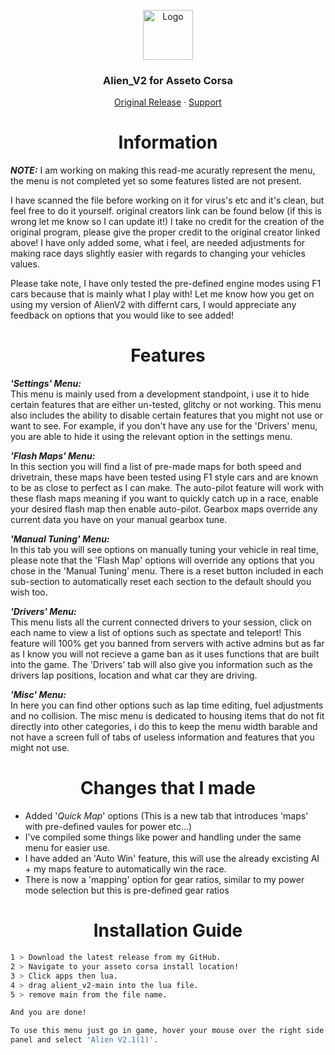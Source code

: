 <br />
<div align="center">
  <a href="https://github.com/othneildrew/Best-README-Template">
    <img src="https://github.com/othneildrew/Best-README-Template/blob/master/images/logo.png?raw=true" alt="Logo" width="80" height="80">
  </a>

  <h3 align="center">Alien_V2 for Asseto Corsa</h3>

  <p align="center">
    <a href="https://www.unknowncheats.me/forum/other-games/511184-assetto-corsa-alien-torque-grip-downforce.html">Original Release</a>
    ·
    <a href="https://discord.gg/WHHsDjm73Y">Support</a>
  </p>
</div>

<h1 align="center">Information</a></h1>

***NOTE:*** I am working on making this read-me acuratly represent the menu, the menu is not completed yet so some features listed are not present.

I have scanned the file before working on it for virus's etc and it's clean, but feel free to do it yourself. original creators link can be found below (if this is wrong let me know so I can update it!) I take no credit for the creation of the original program, please give the proper credit to the original creator linked above! I have only added some, what i feel, are needed adjustments for making race days slightly easier with regards to changing your vehicles values.  

Please take note, I have only tested the pre-defined engine modes using F1 cars because that is mainly what I play with! Let me know how you get on using my version of AlienV2 with differnt cars, I would appreciate any feedback on options that you would like to see added!

<h1 align="center">Features </a></h1>  

***'Settings' Menu:***  
This menu is mainly used from a development standpoint, i use it to hide certain features that are either un-tested, glitchy or not working. This menu also includes the ability to disable certain features that you might not use or want to see. For example, if you don't have any use for the 'Drivers' menu, you are able to hide it using the relevant option in the settings menu.

***'Flash Maps' Menu:***  
In this section you will find a list of pre-made maps for both speed and drivetrain, these maps have been tested using F1 style cars and are known to be as close to perfect as I can make. The auto-pilot feature will work with these flash maps meaning if you want to quickly catch up in a race, enable your desired flash map then enable auto-pilot. Gearbox maps override any current data you have on your manual gearbox tune.

***'Manual Tuning' Menu:***  
In this tab you will see options on manually tuning your vehicle in real time, please note that the 'Flash Map' options will override any options that you chose in the 'Manual Tuning' menu. There is a reset button included in each sub-section to automatically reset each section to the default should you wish too.

***'Drivers' Menu:***  
This menu lists all the current connected drivers to your session, click on each name to view a list of options such as spectate and teleport! This feature will 100% get you banned from servers with active admins but as far as I know you will not recieve a game ban as it uses functions that are built into the game. The 'Drivers' tab will also give you information such as the drivers lap positions, location and what car they are driving.

***'Misc' Menu:***  
In here you can find other options such as lap time editing, fuel adjustments and no collision. The misc menu is dedicated to housing items that do not fit directly into other categories, i do this to keep the menu width barable and not have a screen full of tabs of useless information and features that you might not use.

<h1 align="center">Changes that I made</a></h1>

+ Added '*Quick Map*' options (This is a new tab that introduces 'maps' with pre-defined vaules for power etc...)  
+ I've compiled some things like power and handling under the same menu for easier use.   
+ I have added an 'Auto Win' feature, this will use the already excisting AI + my maps feature to automatically win the race.  
+ There is now a 'mapping' option for gear ratios, similar to my power mode selection but this is pre-defined gear ratios

<h1 align="center">Installation Guide</a></h1> 

   ```sh
   1 > Download the latest release from my GitHub.
   2 > Navigate to your asseto corsa install location!
   3 > Click apps then lua.
   4 > drag alient_v2-main into the lua file.
   5 > remove main from the file name.  
   
   And you are done!
   
   To use this menu just go in game, hover your mouse over the right side of the screen to reveal the menu toggle
   panel and select 'Alien V2.1(1)'.
   ```
